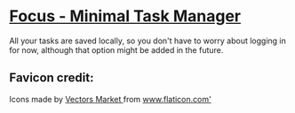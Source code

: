 # [Focus - Minimal Task Manager](https://focus-minimal.vercel.app/)

All your tasks are saved locally, so you don't have to worry about logging in for now, although that option might be added in the future.

## Favicon credit:

<div> Icons made by <a href="https://www.flaticon.com/authors/vectors-market" title="Vectors Market"> Vectors Market </a> from <a href="https://www.flaticon.com/" title="Flaticon">www.flaticon.com'</a></div>
